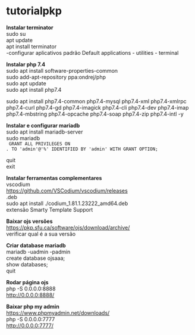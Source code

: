 # tutorialpkp
<b>Instalar terminator</b><br>
sudo su<br>
apt update<br>
apt install terminator<br>
-configurar aplicativos padrão Default applications - utilities - terminal<br>

<b>Instalar php 7.4</b><br>
sudo apt install software-properties-common<br>
sudo add-apt-repository ppa:ondrej/php<br>
sudo apt update<br>
sudo apt install php7.4<br>

sudo apt install php7.4-common php7.4-mysql php7.4-xml php7.4-xmlrpc php7.4-curl php7.4-gd php7.4-imagick php7.4-cli php7.4-dev php7.4-imap php7.4-mbstring php7.4-opcache php7.4-soap php7.4-zip php7.4-intl -y<br>

<b>Instalar e configurar mariadb</b><br>
sudo apt install mariadb-server<br>
sudo mariadb<br>
<code>
GRANT ALL PRIVILEGES ON *.* TO 'admin'@'%' IDENTIFIED BY 'admin' WITH GRANT OPTION;<br> 
</code>
quit<br>
exit<br>

<b>Instalar ferramentas complementares</b><br>
vscodium<br>
https://github.com/VSCodium/vscodium/releases<br>
.deb<br>
sudo apt install ./codium_1.81.1.23222_amd64.deb<br>
extensão Smarty Template Support<br>

<b>Baixar ojs versões</b><br>
https://pkp.sfu.ca/software/ojs/download/archive/<br>
verificar qual é a sua versão<br>

<b>Criar database mariadb</b><br>
mariadb -uadmin -padmin<br>
create database ojsaaa;<br>
show databases;<br>
quit<br>

<b>Rodar página ojs</b><br>
php -S 0.0.0.0:8888<br>
http://0.0.0.0:8888/<br>

<b>Baixar php my admin</b><br>
https://www.phpmyadmin.net/downloads/<br>
php -S 0.0.0.0:7777<br>
http://0.0.0.0:7777/<br>


